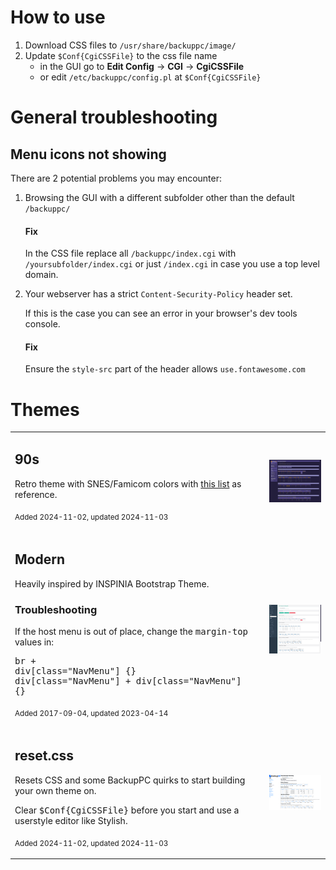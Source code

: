 # How to use
1. Download CSS files to `/usr/share/backuppc/image/`
2. Update `$Conf{CgiCSSFile}` to the css file name
    * in the GUI go to **Edit Config** → **CGI** → **CgiCSSFile**
    * or edit `/etc/backuppc/config.pl` at `$Conf{CgiCSSFile}`

# General troubleshooting
## Menu icons not showing
There are 2 potential problems you may encounter:

1. Browsing the GUI with a different subfolder other than the default `/backuppc/`
    #### Fix
    In the CSS file replace all `/backuppc/index.cgi` with `/yoursubfolder/index.cgi` or just `/index.cgi` in case you use a top level domain.

2. Your webserver has a strict `Content-Security-Policy` header set.

    If this is the case you can see an error in your browser's dev tools console.
    #### Fix
    Ensure the `style-src` part of the header allows `use.fontawesome.com`

# Themes
|||
|---|---|
|<h2>90s</h2><p>Retro theme with SNES/Famicom colors with [this list](https://www.raphnet.net/design/console_colors/index_en.php) as reference.</p><p><sub>Added 2024-11-02, updated 2024-11-03</sub></p>|[<img src="assets/previews/90s.png" alt="Modern" width="480"/>](assets/preview_90s.png)|
|<h2>Modern</h2><p>Heavily inspired by INSPINIA Bootstrap Theme.</p><h3>Troubleshooting</h3><p>If the host menu is out of place, change the <tt>margin-top</tt> values in:</p><pre>br + div[class="NavMenu"] {}<br>div[class="NavMenu"] + div[class="NavMenu"] {}</pre><p><sub>Added 2017-09-04, updated 2023-04-14</sub></p>|[<img src="assets/previews/modern.png" alt="Modern" width="480"/>](assets/preview_modern.png)|
|<h2>reset.css</h2><p>Resets CSS and some BackupPC quirks to start building your own theme on.</p><p>Clear <tt>$Conf{CgiCSSFile}</tt> before you start and use a userstyle editor like Stylish.</p><p><sub>Added 2024-11-02, updated 2024-11-03</sub></p>|[<img src="assets/previews/reset.png" alt="Modern" width="480"/>](assets/preview_reset.png)|
